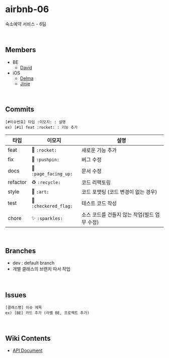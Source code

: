 # airbnb-06
숙소예약 서비스 - 6팀

<br>

## Members

- BE 
    - [David](https://github.com/david215)
- iOS 
    - [Delma](https://github.com/delmaSong)
    - [Jinie](https://github.com/idevjinie)

<br>

## Commits

```
[#이슈번호] 타입 :이모지: : 설명
ex) [#1] feat :rocket: : 기능 추가
```

| 타입 | 이모지 | 설명 |
|--|--|--|
|feat|:rocket: `:rocket:`|새로운 기능 추가|
|fix|:pushpin: `:pushpin:`|버그 수정|
|docs|:page_facing_up: `:page_facing_up:`|문서 수정|
|refactor|:recycle: `:recycle:`|코드 리팩토링|
|style|:art: `:art:`|코드 포맷팅 (코드 변경이 없는 경우)|
|test|:checkered_flag: `:checkered_flag:` |테스트 코드 작성|
|chore|:sparkles: `:sparkles:`|소스 코드를 건들지 않는 작업(빌드 업무 수정)|

<br>

## Branches

- dev : default branch
- 개별 클래스의 브랜치 따서 작업 

<br>

## Issues

```
[클래스명] 이슈 제목
ex) [BE] 카드 추가 (라벨 BE, 프로젝트 추가)
```

<br>

## Wiki Contents

- [API Document](https://docs.google.com/spreadsheets/d/1-B_6fueLGhgTaa7JLzuS2FNO9OH1BwfgdoFh2ViFzmw/edit#gid=0)
